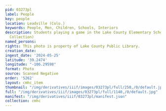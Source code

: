 ```yaml
---
pid: 03273pl
label: People
key: people
location: Leadville (Colo.)
keywords: People, Men, Children, Schools, Interiors
description: Students playing a game in the Lake County Elementary School gym (Wingenbach
  Collection)
named_persons: 
rights: This photo is property of Lake County Public Library.
creation_date: 
ingest_date: '2024-05-25'
latitude: '39.2474'
longitude: "-106.29598"
format: Photo
source: Scanned Negative
order: '5262'
layout: cmhc_item
thumbnail: "/img/derivatives/iiif/images/03273pl/full/250,/0/default.jpg"
full: "/img/derivatives/iiif/images/03273pl/full/1140,/0/default.jpg"
manifest: "/img/derivatives/iiif/03273pl/manifest.json"
collection: cmhc
---
```

